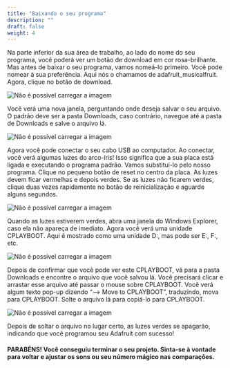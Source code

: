 ```yaml
---
title: "Baixando o seu programa"
description: ""
draft: false
weight: 4
---
```


Na parte inferior da sua área de trabalho, ao lado do nome do seu programa, você poderá ver um botão de download em cor rosa-brilhante. Mas antes de baixar o seu programa, vamos nomeá-lo primeiro. Você pode nomear à sua preferência. Aqui nós o chamamos de adafruit_musicalfruit. Agora, clique no botão de download.

![Não é possível carregar a imagem](../img/download1.png?classes=border,shadow)

Você verá uma nova janela, perguntando onde deseja salvar o seu arquivo. O padrão deve ser a pasta Downloads, caso contrário, navegue até a pasta de Downloads e salve o arquivo lá.

![Não é possível carregar a imagem](../img/download2.png?classes=border,shadow)

Agora você pode conectar o seu cabo USB ao computador. Ao conectar, você verá algumas luzes do arco-íris! Isso significa que a sua placa está ligada e executando o programa padrão. Vamos substituí-lo pelo nosso programa. Clique no pequeno botão de reset no centro da placa. As luzes devem ficar vermelhas e depois verdes. Se as luzes não ficarem verdes, clique duas vezes rapidamente no botão de reinicialização e aguarde alguns segundos.

![Não é possível carregar a imagem](../img/download3.png?classes=border,shadow "Imagem tirada de https://www.adafruit.com/")

Quando as luzes estiverem verdes, abra uma janela do Windows Explorer, caso ela não apareça de imediato. Agora você verá uma unidade CPLAYBOOT. Aqui é mostrado como uma unidade D:, mas pode ser E:, F:, etc.

![Não é possível carregar a imagem](../img/download4.png?classes=border,shadow)

Depois de confirmar que você pode ver este CPLAYBOOT, vá para a pasta Downloads e encontre o arquivo que você salvou lá. Você precisará clicar e arrastar esse arquivo até passar o mouse sobre CPLAYBOOT. Você verá algum texto pop-up dizendo “--> Move to CPLAYBOOT”, traduzindo, mova para CPLAYBOOT. Solte o arquivo lá para copiá-lo para CPLAYBOOT.

![Não é possível carregar a imagem](../img/download5.png?classes=border,shadow)

Depois de soltar o arquivo no lugar certo, as luzes verdes se apagarão, indicando que você programou seu Adafruit com sucesso!

#### PARABÉNS! Você conseguiu terminar o seu projeto. Sinta-se à vontade para voltar e ajustar os sons ou seu número mágico nas comparações.
